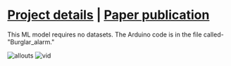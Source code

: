 # [Project details](https://sudarshanasrao.github.io/portfolio/portfolio-6/) | [Paper publication](https://www.ijamtes.org/VOL-11-ISSUE-7-2021/)

This ML model requires no datasets.
The Arduino code is in the file called- "Burglar_alarm."
<!---
SudarshanaSRao/SudarshanaSRao is a ✨ special ✨ repository because its `README.md` (this file) appears on your GitHub profile.
You can click the Preview link to take a look at your changes.
--->

![allouts](https://github.com/SudarshanaSRao/Python-and-its-applications-in-ML/assets/87690830/667892df-90a4-4587-8606-28a2f0032453)
![vid](https://github.com/SudarshanaSRao/Python-and-its-applications-in-ML/assets/87690830/668b97ba-88f2-4001-8f6c-a2eaa6fe86ab)
